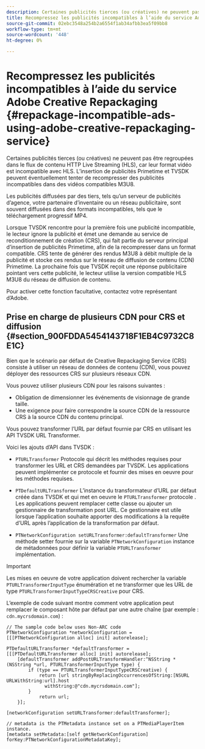 ```yaml
---
description: Certaines publicités tierces (ou créatives) ne peuvent pas être regroupées dans le flux de contenu HTTP Live Streaming (HLS), car leur format vidéo est incompatible avec HLS. L’insertion de publicités Primetime et TVSDK peuvent éventuellement tenter de recompresser des publicités incompatibles dans des vidéos compatibles M3U8.
title: Recompressez les publicités incompatibles à l’aide du service Adobe Creative Repackaging
source-git-commit: 02ebc3548a254b2a6554f1ab34afbb3ea5f09bb8
workflow-type: tm+mt
source-wordcount: '448'
ht-degree: 0%

---
```


# Recompressez les publicités incompatibles à l’aide du service Adobe Creative Repackaging {#repackage-incompatible-ads-using-adobe-creative-repackaging-service}

Certaines publicités tierces (ou créatives) ne peuvent pas être regroupées dans le flux de contenu HTTP Live Streaming (HLS), car leur format vidéo est incompatible avec HLS. L’insertion de publicités Primetime et TVSDK peuvent éventuellement tenter de recompresser des publicités incompatibles dans des vidéos compatibles M3U8.

Les publicités diffusées par des tiers, tels qu’un serveur de publicités d’agence, votre partenaire d’inventaire ou un réseau publicitaire, sont souvent diffusées dans des formats incompatibles, tels que le téléchargement progressif MP4.

Lorsque TVSDK rencontre pour la première fois une publicité incompatible, le lecteur ignore la publicité et émet une demande au service de reconditionnement de création (CRS), qui fait partie du serveur principal d’insertion de publicités Primetime, afin de la recompresser dans un format compatible. CRS tente de générer des rendus M3U8 à débit multiple de la publicité et stocke ces rendus sur le réseau de diffusion de contenu (CDN) Primetime. La prochaine fois que TVSDK reçoit une réponse publicitaire pointant vers cette publicité, le lecteur utilise la version compatible HLS M3U8 du réseau de diffusion de contenu.

Pour activer cette fonction facultative, contactez votre représentant d’Adobe.

## Prise en charge de plusieurs CDN pour CRS et diffusion {#section_900FDDA5454143718F1EB4C9732C8E1C}

Bien que le scénario par défaut de Creative Repackaging Service (CRS) consiste à utiliser un réseau de données de contenu (CDN), vous pouvez déployer des ressources CRS sur plusieurs réseaux CDN.

Vous pouvez utiliser plusieurs CDN pour les raisons suivantes :

* Obligation de dimensionner les événements de visionnage de grande taille.
* Une exigence pour faire correspondre la source CDN de la ressource CRS à la source CDN du contenu principal.

Vous pouvez transformer l’URL par défaut fournie par CRS en utilisant les API TVSDK URL Transformer.

Voici les ajouts d’API dans TVSDK :

* `PTURLTransformer` Protocole qui décrit les méthodes requises pour transformer les URL et CRS demandées par TVSDK. Les applications peuvent implémenter ce protocole et fournir des mises en oeuvre pour les méthodes requises.

* `PTDefaultURLTransformer` L’instance du transformateur d’URL par défaut créée dans TVSDK et qui met en oeuvre le `PTURLTransformer` protocole . Les applications peuvent remplacer cette classe ou ajouter un gestionnaire de transformation post URL. Ce gestionnaire est utile lorsque l’application souhaite apporter des modifications à la requête d’URL après l’application de la transformation par défaut.

* `PTNetworkConfiguration setURLTransformer:defaultTransformer` Une méthode setter fournie sur la variable `PTNetworkConfiguration` instance de métadonnées pour définir la variable `PTURLTransformer` implémentation.

>[!IMPORTANT]
>
>Les mises en oeuvre de votre application doivent rechercher la variable `PTURLTransformerInputType` énumération et ne transformer que les URL de type `PTURLTransformerInputTypeCRSCreative` pour CRS.

L’exemple de code suivant montre comment votre application peut remplacer le composant hôte par défaut par une autre chaîne (par exemple : `cdn.mycrsdomain.com`) :

```
// The sample code below uses Non-ARC code 
PTNetworkConfiguration *networkConfiguration = [[[PTNetworkConfiguration alloc] init] autorelease]; 
   
PTDefaultURLTransformer *defaultTransformer = [[[PTDefaultURLTransformer alloc] init] autorelease]; 
    [defaultTransformer addPostURLTransformHandler:^NSString *(NSString *url, PTURLTransformerInputType type) { 
        if (type == PTURLTransformerInputTypeCRSCreative) { 
            return [url stringByReplacingOccurrencesOfString:[NSURL URLWithString:url].host  
              withString:@"cdn.mycrsdomain.com"]; 
        } 
            return url; 
    }]; 
  
[networkConfiguration setURLTransformer:defaultTransformer]; 
   
// metadata is the PTMetadata instance set on a PTMediaPlayerItem instance. 
[metadata setMetadata:[self getNetworkConfiguration] forKey:PTNetworkConfigurationMetadataKey];
```
